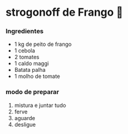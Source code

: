 # strogonoff de Frango :chicken:

### Ingredientes

- 1 kg de peito de frango
- 1 cebola
- 2 tomates
- 1 caldo maggi
- Batata palha
- 1 molho de tomate

### modo de preparar

1. mistura e juntar tudo
2. ferve
3. aguarde
4. desligue

​                                                                                       